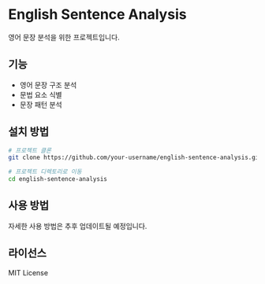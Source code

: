 # English Sentence Analysis

영어 문장 분석을 위한 프로젝트입니다.

## 기능

- 영어 문장 구조 분석
- 문법 요소 식별
- 문장 패턴 분석

## 설치 방법

```bash
# 프로젝트 클론
git clone https://github.com/your-username/english-sentence-analysis.git

# 프로젝트 디렉토리로 이동
cd english-sentence-analysis
```

## 사용 방법

자세한 사용 방법은 추후 업데이트될 예정입니다.

## 라이선스

MIT License 
